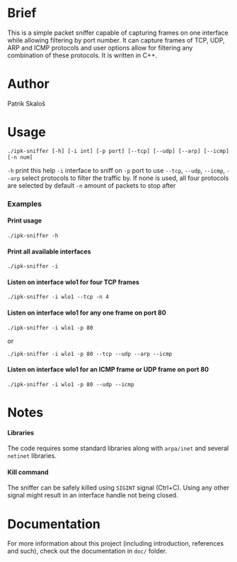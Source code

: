 # Brief

This is a simple packet sniffer capable of capturing frames on one interface
while allowing filtering by port number. It can capture frames of TCP, UDP, ARP
and ICMP protocols and user options allow for filtering any combination of these
protocols. It is written in C++.


# Author

Patrik Skaloš


# Usage

`./ipk-sniffer [-h] [-i int] [-p port] [--tcp] [--udp] [--arp] [--icmp] [-n
num]`

`-h` print this help
`-i` interface to sniff on
`-p` port to use
`--tcp`, `--udp`, `--icmp`, `--arp` select protocols to filter the traffic by. 
  If none is used, all four protocols are selected by default
`-n` amount of packets to stop after

### Examples

#### Print usage

`./ipk-sniffer -h`

#### Print all available interfaces

`./ipk-sniffer -i`

#### Listen on interface wlo1 for four TCP frames

`./ipk-sniffer -i wlo1 --tcp -n 4`

#### Listen on interface wlo1 for any one frame on port 80

`./ipk-sniffer -i wlo1 -p 80`

or

`./ipk-sniffer -i wlo1 -p 80 --tcp --udp --arp --icmp`

#### Listen on interface wlo1 for an ICMP frame or  UDP frame on port 80

`./ipk-sniffer -i wlo1 -p 80 --udp --icmp`


# Notes

#### Libraries

The code requires some standard libraries along with `arpa/inet` and several
`netinet` libraries.

#### Kill command

The sniffer can be safely killed using `SIGINT` signal (Ctrl+C). Using any other
signal might result in an interface handle not being closed.


# Documentation

For more information about this project (including introduction, references
and such), check out the documentation in `doc/` folder.
